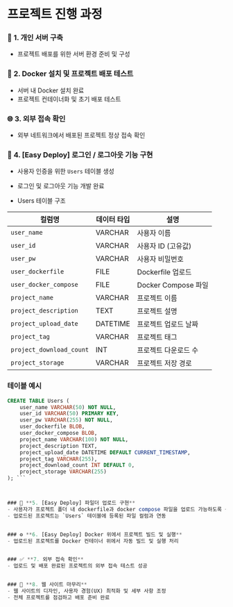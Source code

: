 # 프로젝트 진행 과정


### 📂 **1. 개인 서버 구축**
- 프로젝트 배포를 위한 서버 환경 준비 및 구성


### 🐳 **2. Docker 설치 및 프로젝트 배포 테스트**
- 서버 내 Docker 설치 완료  
- 프로젝트 컨테이너화 및 초기 배포 테스트


### 🌐 **3. 외부 접속 확인**
- 외부 네트워크에서 배포된 프로젝트 정상 접속 확인  


### 🔑 **4. [Easy Deploy] 로그인 / 로그아웃 기능 구현**
- 사용자 인증을 위한 `Users` 테이블 생성  
- 로그인 및 로그아웃 기능 개발 완료

- Users 테이블 구조
  
| **컬럼명**            | **데이터 타입** | **설명**               |
|-----------------------|----------------|------------------------|
| `user_name`           | VARCHAR        | 사용자 이름            |
| `user_id`             | VARCHAR        | 사용자 ID (고유값)     |
| `user_pw`             | VARCHAR        | 사용자 비밀번호        |
| `user_dockerfile`     | FILE           | Dockerfile 업로드      |
| `user_docker_compose` | FILE           | Docker Compose 파일    |
| `project_name`        | VARCHAR        | 프로젝트 이름          |
| `project_description` | TEXT           | 프로젝트 설명          |
| `project_upload_date` | DATETIME       | 프로젝트 업로드 날짜   |
| `project_tag`         | VARCHAR        | 프로젝트 태그          |
| `project_download_count` | INT        | 프로젝트 다운로드 수   |
| `project_storage`     | VARCHAR        | 프로젝트 저장 경로     |

### **테이블 예시**
```sql
CREATE TABLE Users (
    user_name VARCHAR(50) NOT NULL,
    user_id VARCHAR(50) PRIMARY KEY,
    user_pw VARCHAR(255) NOT NULL,
    user_dockerfile BLOB,
    user_docker_compose BLOB,
    project_name VARCHAR(100) NOT NULL,
    project_description TEXT,
    project_upload_date DATETIME DEFAULT CURRENT_TIMESTAMP,
    project_tag VARCHAR(255),
    project_download_count INT DEFAULT 0,
    project_storage VARCHAR(255)
); ```



### 📁 **5. [Easy Deploy] 파일더 업로드 구현**
- 사용자가 프로젝트 폴더 내 dockerfile과 docker compose 파일을 업로드 가능하도록 구현  
- 업로드된 프로젝트는 `Users` 테이블에 등록된 파일 컬럼과 연동


### ⚙️ **6. [Easy Deploy] Docker 위에서 프로젝트 빌드 및 실행**
- 업로드된 프로젝트를 Docker 컨테이너 위에서 자동 빌드 및 실행 처리


### ✅ **7. 외부 접속 확인**
- 업로드 및 배포 완료된 프로젝트의 외부 접속 테스트 성공


### 🎨 **8. 웹 사이트 마무리**
- 웹 사이트의 디자인, 사용자 경험(UX) 최적화 및 세부 사항 조정  
- 전체 프로젝트를 점검하고 배포 준비 완료  
